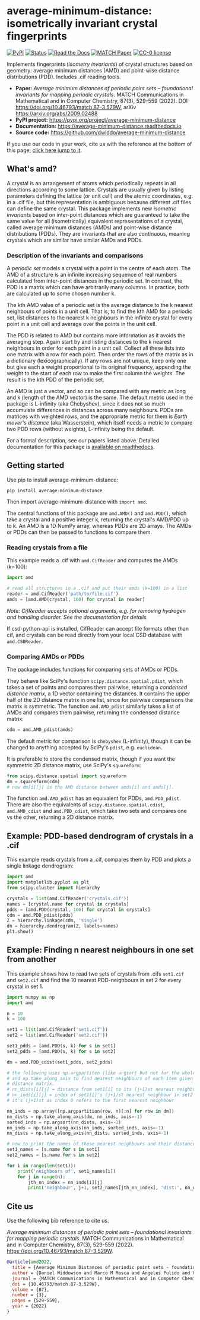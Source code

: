 # average-minimum-distance: isometrically invariant crystal fingerprints

[![PyPI](https://img.shields.io/pypi/v/average-minimum-distance.svg)](https://pypi.org/project/average-minimum-distance/)
[![Status](https://img.shields.io/pypi/status/average-minimum-distance)](https://pypi.org/project/average-minimum-distance/)
[![Read the Docs](https://img.shields.io/readthedocs/average-minimum-distance)](https://average-minimum-distance.readthedocs.io)
[![MATCH Paper](https://img.shields.io/badge/DOI-10.46793%2Fmatch.87--3.529W-blue)](https://doi.org/10.46793/match.87-3.529W)
[![CC-0 license](https://img.shields.io/badge/License-CC%20BY--NC--SA%204.0-blue.svg)](https://creativecommons.org/licenses/by-nc-sa/4.0/)

Implements fingerprints (*isometry invariants*) of crystal structures based on geometry: average minimum distances (AMD) and point-wise distance distributions (PDD). Includes .cif reading tools.

- **Paper:** *Average minimum distances of periodic point sets – foundational invariants for mapping periodic crystals*. MATCH Communications in Mathematical and in Computer Chemistry, 87(3), 529-559 (2022). DOI <https://doi.org/10.46793/match.87-3.529W>, arXiv <https://arxiv.org/abs/2009.02488>
- **PyPI project:** <https://pypi.org/project/average-minimum-distance>
- **Documentation:** <https://average-minimum-distance.readthedocs.io>
- **Source code:** <https://github.com/dwiddo/average-minimum-distance>

If you use our code in your work, cite us with the reference at the bottom of this page; [click here jump to it](#citeus).

## What's amd?

A crystal is an arrangement of atoms which periodically repeats in all directions according to some lattice. Crystals are usually given by listing parameters defining the lattice (or unit cell) and the atomic coordinates, e.g. in a .cif file, but this representation is ambiguous because different .cif files can define the same crystal. This package implements new *isometric invariants* based on inter-point distances which are guaranteed to take the same value for all (isometrically) equivalent representations of a crystal, called average minimum distances (AMDs) and point-wise distance distributions (PDDs). They are invariants that are also continuous, meaning crystals which are similar have similar AMDs and PDDs.

### Description of the invariants and comparisons

A *periodic set* models a crystal with a point in the centre of each atom. The AMD of a structure is an infinite increasing sequence of real numbers calculated from inter-point distances in the periodic set. In contrast, the PDD is a matrix which can have arbitrarily many columns. In practice, both are calculated up to some chosen number k.

The kth AMD value of a periodic set is the average distance to the k nearest neighbours of points in a unit cell. That is, to find the kth AMD for a periodic set, list distances to the nearest k neighbours in the infinite crystal for every point in a unit cell and average over the points in the unit cell.

The PDD is related to AMD but contains more information as it avoids the averaging step. Again start by and listing distances to the k nearest neighbours in order for each point in a unit cell. Collect all these lists into one matrix with a row for each point. Then order the rows of the matrix as in a dictionary (lexicographically). If any rows are not unique, keep only one but give each a weight proportional to its original frequency, appending the weight to the start of each row to make the first column the weights. The result is the kth PDD of the periodic set.

An AMD is just a vector, and so can be compared with any metric as long and k (length of the AMD vector) is the same. The default metric used in the package is L-infinity (aka Chebyshev), since it does not so much accumulate differences in distances across many neighbours. PDDs are matrices with weighted rows, and the appropriate metric for them is *Earth mover's distance* (aka Wasserstein), which itself needs a metric to compare two PDD rows (without weights), L-infinity being the default.

For a formal description, see our papers listed above. Detailed documentation for this package is [available on readthedocs](https://average-minimum-distance.readthedocs.io/en/latest/).

## Getting started

Use pip to install average-minimum-distance:

```shell
pip install average-minimum-distance
```

Then import average-minimum-distance with ```import amd```.

The central functions of this package are ```amd.AMD()``` and ```amd.PDD()```, which take a crystal and a positive integer k, returning the crystal's AMD/PDD up to k. An AMD is a 1D NumPy array, whereas PDDs are 2D arrays. The AMDs or PDDs can then be passed to functions to compare them.

### Reading crystals from a file

This example reads a .cif with ```amd.CifReader``` and computes the AMDs (k=100):

```py
import amd

# read all structures in a .cif and put their amds (k=100) in a list
reader = amd.CifReader('path/to/file.cif')
amds = [amd.AMD(crystal, 100) for crystal in reader]
```

*Note: CifReader accepts optional arguments, e.g. for removing hydrogen and handling disorder. See the documentation for details.*

If csd-python-api is installed, CifReader can accept file formats other than cif, and crystals can be read directly from your local CSD database with ```amd.CSDReader```.

### Comparing AMDs or PDDs

The package includes functions for comparing sets of AMDs or PDDs.

They behave like SciPy's function ```scipy.distance.spatial.pdist```,
which takes a set of points and compares them pairwise, returning a *condensed distance matrix*, a 1D vector containing the distances. It contains the upper half of the 2D distance matrix in one list, since for pairwise comparisons the matrix is symmetric. The function ```amd.AMD_pdist``` similarly takes a list of AMDs and compares them pairwise, returning the condensed distance matrix:

```py
cdm = amd.AMD_pdist(amds)
```

The default metric for comparison is ```chebyshev``` (L-infinity), though it can be changed to anything accepted by SciPy's ```pdist```, e.g. ```euclidean```.

It is preferable to store the condensed matrix, though if you want the symmetric 2D distance matrix, use SciPy's ```squareform```:

```py
from scipy.distance.spatial import squareform
dm = squareform(cdm)
# now dm[i][j] is the AMD distance between amds[i] and amds[j].
```

The function ```amd.AMD_pdist``` has an equivalent for PDDs, ```amd.PDD_pdist```. There are also the equivalents of ```scipy.distance.spatial.cdist```, ```amd.AMD_cdist``` and ```amd.PDD_cdist```, which take two sets and compares one vs the other, returning a 2D distance matrix.

## Example: PDD-based dendrogram of crystals in a .cif

This example reads crystals from a .cif, compares them by PDD and plots a single linkage dendrogram:

```py
import amd
import matplotlib.pyplot as plt
from scipy.cluster import hierarchy

crystals = list(amd.CifReader('crystals.cif'))
names = [crystal.name for crystal in crystals]
pdds = [amd.PDD(crystal, 100) for crystal in crystals]
cdm = amd.PDD_pdist(pdds)
Z = hierarchy.linkage(cdm, 'single')
dn = hierarchy.dendrogram(Z, labels=names)
plt.show()
```

## Example: Finding n nearest neighbours in one set from another

This example shows how to read two sets of crystals from .cifs ```set1.cif``` and ```set2.cif``` and find the 10 nearest PDD-neighbours in set 2 for every crystal in set 1.

```py
import numpy as np
import amd

n = 10
k = 100

set1 = list(amd.CifReader('set1.cif'))
set2 = list(amd.CifReader('set2.cif'))

set1_pdds = [amd.PDD(s, k) for s in set1]
set2_pdds = [amd.PDD(s, k) for s in set2]

dm = amd.PDD_cdist(set1_pdds, set2_pdds)

# the following uses np.argpartiton (like argsort but not for the whole list)
# and np.take_along_axis to find nearest neighbours of each item given the
# distance matrix.
# nn_dists[i][j] = distance from set1[i] to its (j+1)st nearest neighbour in set2 
# nn_inds[i][j] = index of set1[i]'s (j+1)st nearest neighbour in set2
# it's (j+1)st as index 0 refers to the first nearest neighbour

nn_inds = np.array([np.argpartition(row, n)[:n] for row in dm])
nn_dists = np.take_along_axis(dm, nn_inds, axis=-1)
sorted_inds = np.argsort(nn_dists, axis=-1)
nn_inds = np.take_along_axis(nn_inds, sorted_inds, axis=-1)
nn_dists = np.take_along_axis(nn_dists, sorted_inds, axis=-1)

# now to print the names of these nearest neighbours and their distances:
set1_names = [s.name for s in set1]
set2_names = [s.name for s in set2]

for i in range(len(set1)):
    print('neighbours of', set1_names[i])
    for j in range(n):
        jth_nn_index = nn_inds[i][j]
        print('neighbour', j+1, set2_names[jth_nn_index], 'dist:', nn_dists[i][j])
```

## Cite us <a name="citeus"></a>

Use the following bib reference to cite us.

*Average minimum distances of periodic point sets – foundational invariants for mapping periodic crystals*. MATCH Communications in Mathematical and in Computer Chemistry, 87(3), 529-559 (2022). <https://doi.org/10.46793/match.87-3.529W>.

```bibtex
@article{amd2022,
  title = {Average Minimum Distances of periodic point sets - foundational invariants for mapping periodic crystals},
  author = {Daniel Widdowson and Marco M Mosca and Angeles Pulido and Vitaliy Kurlin and Andrew I Cooper},
  journal = {MATCH Communications in Mathematical and in Computer Chemistry},
  doi = {10.46793/match.87-3.529W},
  volume = {87},
  number = {3},
  pages = {529-559},
  year = {2022}
}
```
